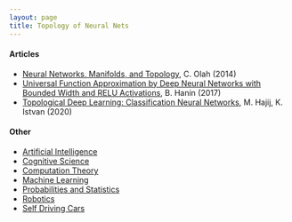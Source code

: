 ```yaml
---
layout: page
title: Topology of Neural Nets
---
```

#### Articles
* [Neural Networks, Manifolds, and Topology](https://colah.github.io/posts/2014-03-NN-Manifolds-Topology/), C. Olah (2014)
* [Universal Function Approximation by Deep Neural Networks with Bounded Width and RELU Activations](https://arxiv.org/pdf/1708.02691.pdf), B. Hanin (2017)
* [Topological Deep Learning: Classification Neural Networks](https://arxiv.org/pdf/2102.08354.pdf), M. Hajij, K. Istvan (2020)

#### Other
* [Artificial Intelligence](artificial_intelligence.md)
* [Cognitive Science](cognitive_science.md)
* [Computation Theory](computation_theory.md)
* [Machine Learning](machine_learning.md)
* [Probabilities and Statistics](probabilities_and_statistics.md)
* [Robotics](robotics.md)
* [Self Driving Cars](self_driving_cars.md)
